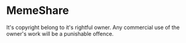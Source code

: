 # MemeShare
It's copyright belong to it's rightful owner.
Any commercial use of the owner's work will be a punishable offence.
